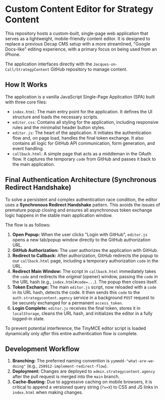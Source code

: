 # Custom Content Editor for Strategy Content

This repository hosts a custom-built, single-page web application that serves as a lightweight, mobile-friendly content editor. It is designed to replace a previous Decap CMS setup with a more streamlined, "Google Docs-like" editing experience, with a primary focus on being used from an iPhone.

The application interfaces directly with the `Jacques-on-Call/StrategyContent` GitHub repository to manage content.

## How It Works

The application is a vanilla JavaScript Single-Page Application (SPA) built with three core files:

-   `index.html`: The main entry point for the application. It defines the UI structure and loads the necessary scripts.
-   `editor.css`: Contains all styling for the application, including responsive rules and the minimalist header button styles.
-   `editor.js`: The heart of the application. It initiates the authentication flow and, on page load, handles the final token exchange. It also contains all logic for GitHub API communication, form generation, and event handling.
-   `callback.html`: A simple page that acts as a middleman in the OAuth flow. It captures the temporary `code` from GitHub and passes it back to the main application.

## Final Authentication Architecture (Synchronous Redirect Handshake)

To solve a persistent and complex authentication race condition, the editor uses a **Synchronous Redirect Handshake** pattern. This avoids the issues of premature popup closing and ensures all asynchronous token exchange logic happens in the stable main application window.

The flow is as follows:

1.  **Open Popup:** When the user clicks "Login with GitHub", `editor.js` opens a new tab/popup window directly to the GitHub authorization URL.
2.  **GitHub Authorization:** The user authorizes the application with GitHub.
3.  **Redirect to Callback:** After authorization, GitHub redirects the popup to our `callback.html` page, including a temporary authorization `code` in the URL.
4.  **Redirect Main Window:** The script in `callback.html` immediately takes the `code` and redirects the *original* (opener) window, passing the `code` in the URL hash (e.g., `index.html#code=...`). The popup then closes itself.
5.  **Token Exchange:** The main `editor.js` script, now reloaded with a `code` in its URL hash, detects the code. It then sends this `code` to the `auth.strategycontent.agency` service in a background `POST` request to be securely exchanged for a permanent `access_token`.
6.  **Login Complete:** `editor.js` receives the final token, stores it in `localStorage`, cleans the URL hash, and initializes the editor in a fully logged-in state.

To prevent potential interference, the TinyMCE editor script is loaded dynamically only *after* this entire authentication flow is complete.

## Development Workflow

1.  **Branching:** The preferred naming convention is `yymmdd-"what-are-we-doing"` (e.g., `250912-implement-redirect-flow`).
2.  **Deployment:** Changes are deployed to `admin.strategycontent.agency` after the pull request is merged into the `main` branch.
3.  **Cache-Busting:** Due to aggressive caching on mobile browsers, it is critical to append a versioned query string (`?v=X`) to CSS and JS links in `index.html` when making changes.
